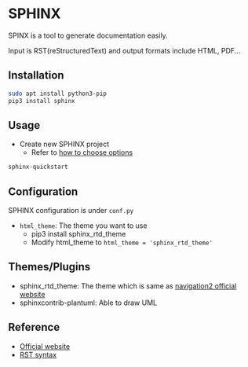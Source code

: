 # SPHINX

SPINX is a tool to generate documentation easily.

Input is RST(reStructuredText) and output formats include HTML, PDF...

## Installation

```bash
sudo apt install python3-pip
pip3 install sphinx
```

## Usage

* Create new SPHINX project
  * Refer to [how to choose options](http://yf-tiger.com/IT/sphinx/html/rst/getting_started.html)

```bash
sphinx-quickstart
```

## Configuration

SPHINX configuration is under `conf.py`

* `html_theme`: The theme you want to use
  * pip3 install sphinx_rtd_theme
  * Modify html_theme to `html_theme = 'sphinx_rtd_theme'`

## Themes/Plugins

* sphinx_rtd_theme: The theme which is same as [navigation2 official website](https://navigation.ros.org/)
* sphinxcontrib-plantuml: Able to draw UML

## Reference

* [Official website](https://www.sphinx-doc.org)
* [RST syntax](https://thomas-cokelaer.info/tutorials/sphinx/rest_syntax.html)
